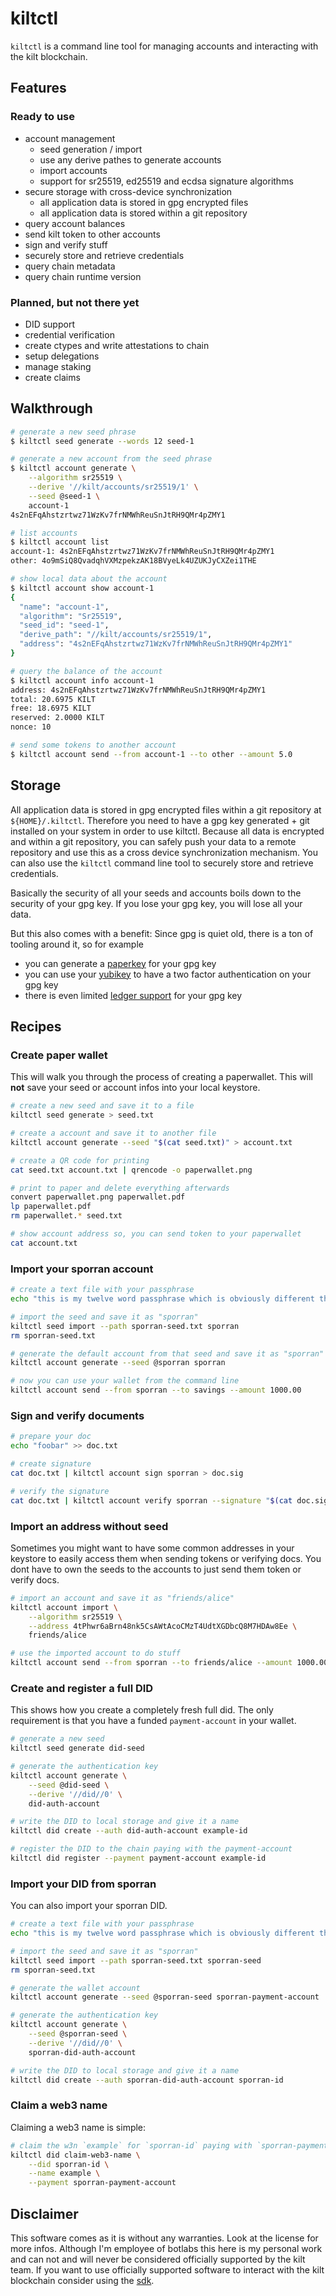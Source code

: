 # kiltctl

`kiltctl` is a command line tool for managing accounts and interacting with the kilt blockchain.

## Features

### Ready to use

* account management
    * seed generation / import
    * use any derive pathes to generate accounts
    * import accounts
    * support for sr25519, ed25519 and ecdsa signature algorithms
* secure storage with cross-device synchronization
    * all application data is stored in gpg encrypted files
    * all application data is stored within a git repository
* query account balances
* send kilt token to other accounts
* sign and verify stuff
* securely store and retrieve credentials
* query chain metadata
* query chain runtime version

### Planned, but not there yet

* DID support
* credential verification
* create ctypes and write attestations to chain
* setup delegations
* manage staking
* create claims

## Walkthrough

```bash
# generate a new seed phrase
$ kiltctl seed generate --words 12 seed-1

# generate a new account from the seed phrase
$ kiltctl account generate \
    --algorithm sr25519 \
    --derive '//kilt/accounts/sr25519/1' \
    --seed @seed-1 \
    account-1
4s2nEFqAhstzrtwz71WzKv7frNMWhReuSnJtRH9QMr4pZMY1

# list accounts
$ kiltctl account list
account-1: 4s2nEFqAhstzrtwz71WzKv7frNMWhReuSnJtRH9QMr4pZMY1
other: 4o9mSiQ8QvadqhVXMzpekzAK18BVyeLk4UZUKJyCXZei1THE

# show local data about the account
$ kiltctl account show account-1
{
  "name": "account-1",
  "algorithm": "Sr25519",
  "seed_id": "seed-1",
  "derive_path": "//kilt/accounts/sr25519/1",
  "address": "4s2nEFqAhstzrtwz71WzKv7frNMWhReuSnJtRH9QMr4pZMY1"
}

# query the balance of the account
$ kiltctl account info account-1
address: 4s2nEFqAhstzrtwz71WzKv7frNMWhReuSnJtRH9QMr4pZMY1
total: 20.6975 KILT
free: 18.6975 KILT
reserved: 2.0000 KILT
nonce: 10

# send some tokens to another account
$ kiltctl account send --from account-1 --to other --amount 5.0
```

## Storage

All application data is stored in gpg encrypted files within a git repository at `${HOME}/.kiltctl`. Therefore you need to have a gpg key generated + git installed on your system in order to use kiltctl. Because all data is encrypted and within a git repository, you can safely push your data to a remote repository and use this as a cross device synchronization mechanism. You can also use the `kiltctl` command line tool to securely store and retrieve credentials.

Basically the security of all your seeds and accounts boils down to the security of your gpg key. If you lose your gpg key, you will lose all your data. 

But this also comes with a benefit: Since gpg is quiet old, there is a ton of tooling around it, so for example

* you can generate a [paperkey](https://wiki.archlinux.org/title/Paperkey) for your gpg key
* you can use your [yubikey](https://support.yubico.com/hc/en-us/articles/360013790259-Using-Your-YubiKey-with-OpenPGP) to have a two factor authentication on your gpg key
* there is even limited [ledger support](https://support.ledger.com/hc/en-us/articles/115005200649-OpenPGP?docs=true) for your gpg key

## Recipes

### Create paper wallet

This will walk you through the process of creating a paperwallet. This will **not** save your seed or account infos into your local keystore.

```bash
# create a new seed and save it to a file
kiltctl seed generate > seed.txt

# create a account and save it to another file
kiltctl account generate --seed "$(cat seed.txt)" > account.txt

# create a QR code for printing
cat seed.txt account.txt | qrencode -o paperwallet.png

# print to paper and delete everything afterwards
convert paperwallet.png paperwallet.pdf
lp paperwallet.pdf
rm paperwallet.* seed.txt

# show account address so, you can send token to your paperwallet
cat account.txt
```

### Import your sporran account

```bash
# create a text file with your passphrase
echo "this is my twelve word passphrase which is obviously different than this" > sporran-seed.txt

# import the seed and save it as "sporran"
kiltctl seed import --path sporran-seed.txt sporran
rm sporran-seed.txt

# generate the default account from that seed and save it as "sporran"
kiltctl account generate --seed @sporran sporran

# now you can use your wallet from the command line
kiltctl account send --from sporran --to savings --amount 1000.00
```

### Sign and verify documents

```bash
# prepare your doc
echo "foobar" >> doc.txt

# create signature
cat doc.txt | kiltctl account sign sporran > doc.sig

# verify the signature
cat doc.txt | kiltctl account verify sporran --signature "$(cat doc.sig)" && echo "success!"
```

### Import an address without seed

Sometimes you might want to have some common addresses in your keystore to easily access them when sending tokens or verifying docs.
You dont have to own the seeds to the accounts to just send them token or verify docs.

```bash
# import an account and save it as "friends/alice"
kiltctl account import \
    --algorithm sr25519 \
    --address 4tPhwr6aBrn48nk5CsAWtAcoCMzT4UdtXGDbcQ8M7HDAw8Ee \
    friends/alice

# use the imported account to do stuff
kiltctl account send --from sporran --to friends/alice --amount 1000.00
```

### Create and register a full DID

This shows how you create a completely fresh full did. The only requirement is that you have a funded `payment-account` in your wallet.

```bash
# generate a new seed
kiltctl seed generate did-seed

# generate the authentication key 
kiltctl account generate \
    --seed @did-seed \
    --derive '//did//0' \
    did-auth-account

# write the DID to local storage and give it a name
kiltctl did create --auth did-auth-account example-id

# register the DID to the chain paying with the payment-account
kiltctl did register --payment payment-account example-id
```

### Import your DID from sporran

You can also import your sporran DID.

```bash
# create a text file with your passphrase
echo "this is my twelve word passphrase which is obviously different than this" > sporran-seed.txt

# import the seed and save it as "sporran"
kiltctl seed import --path sporran-seed.txt sporran-seed
rm sporran-seed.txt

# generate the wallet account
kiltctl account generate --seed @sporran-seed sporran-payment-account

# generate the authentication key 
kiltctl account generate \
    --seed @sporran-seed \
    --derive '//did//0' \
    sporran-did-auth-account

# write the DID to local storage and give it a name
kiltctl did create --auth sporran-did-auth-account sporran-id
```

### Claim a web3 name

Claiming a web3 name is simple:

```bash
# claim the w3n `example` for `sporran-id` paying with `sporran-payment-account`
kiltctl did claim-web3-name \
    --did sporran-id \
    --name example \
    --payment sporran-payment-account
```

## Disclaimer

This software comes as it is without any warranties. Look at the license for more infos. Although I'm employee of botlabs this here is my personal work and can not and will never be considered officially supported by the kilt team. If you want to use officially supported software to interact with the kilt blockchain consider using the [sdk](https://github.com/KILTprotocol/sdk-js). 